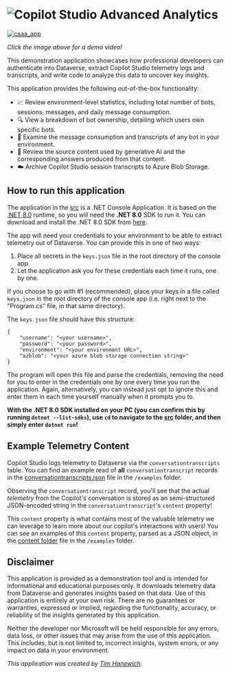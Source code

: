 # ![Copilot Studio Advanced Analytics](https://i.imgur.com/X8s6bNH.jpeg)

[![csaa_app](https://i.imgur.com/CrVSyzh.png)](https://youtu.be/Rj9aH3xAggo)

*Click the image above for a demo video!*

This demonstration application showcases how professional developers can authenticate into Dataverse, extract Copilot Studio telemetry logs and transcripts, and write code to analyze this data to uncover key insights.

This application provides the following out-of-the-box functionality:
- 📈 Review environment-level statistics, including total number of bots, sessions, messages, and daily message consumption.
- 🔍 View a breakdown of bot ownership, detailing which users own specific bots.
- 📜 Examine the message consumption and transcripts of any bot in your environment.
- 🤖 Review the source content used by generative AI and the corresponding answers produced from that content.
- ☁️ Archive Copilot Studio session transcripts to Azure Blob Storage.

## How to run this application
The application in the [src](./src/) is a .NET Console Application. It is based on the [.NET 8.0](https://learn.microsoft.com/en-us/dotnet/core/whats-new/dotnet-8/overview) runtime, so you will need the **.NET 8.0** SDK to run it. You can download and install the .NET 8.0 SDK from [here](https://dotnet.microsoft.com/en-us/download/dotnet/8.0).

The app will need your credentials to your environment to be able to extract telemetry out of Dataverse. You can provide this in one of two ways:

1. Place all secrets in the `keys.json` file in the root directory of the console app.
2. Let the application ask you for these credentials each time it runs, one by one.

If you choose to go with #1 (recommended), place your keys in a file called `keys.json` in the root directory of the console app (i.e. right next to the "Program.cs" file, in that same directory).

The `keys.json` file should have this structure:
```
{
    "username": "<your username>",
    "password": "<your password>",
    "environment": "<your environment URL>",
    "azblob": "<your azure blob storage connection string>"
}
```

The program will open this file and parse the credentials, removing the need for you to enter in the credentials one by one every time you run the application. Again, alternatively, you can instead just opt to ignore this and enter them in each time yourself manually when it prompts you to.

**With the .NET 8.0 SDK installed on your PC (you can confirm this by running `dotnet --list-sdks`), use `cd` to navigate to the [src](./src/) folder, and then simply enter `dotnet run`!**

## Example Telemetry Content
Copilot Studio logs telemetry to Dataverse via the `conversationtranscripts` table. You can find an example read of **all** `conversationtranscript` records in the [conversationtranscripts.json](./examples/conversationtranscripts.json) file in the `/examples` folder.

Observing the `conversationtranscript` record, you'll see that the actual *telemetry* from the Copilot's conversation is stored as an semi-structured JSON-encoded string in the `conversationtranscript`'s `content` property!

This `content` property is what contains most of the valuable telemetry we can leverage to learn more about our copilot's interactions with users! You can see an examples of this `content` property, parsed as a JSON object, in the [content folder](./examples/content/) file in the `/examples` folder.

## Disclaimer
This application is provided as a demonstration tool and is intended for informational and educational purposes only. It downloads telemetry data from Dataverse and generates insights based on that data. Use of this application is entirely at your own risk. There are no guarantees or warranties, expressed or implied, regarding the functionality, accuracy, or reliability of the insights generated by this application.

Neither the developer nor Microsoft will be held responsible for any errors, data loss, or other issues that may arise from the use of this application. This includes, but is not limited to, incorrect insights, system errors, or any impact on data in your environment.

*This application was created by [Tim Hanewich](https://github.com/TimHanewich).*